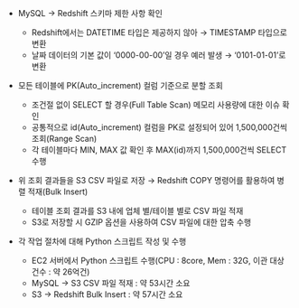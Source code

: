 
*  MySQL → Redshift 스키마 제한 사항 확인
    *  Redshift에서는 DATETIME 타입은 제공하지 않아 → TIMESTAMP 타입으로 변환
    *  날짜 데이터의 기본 값이 ‘0000-00-00’일 경우 예러 발생 → ‘0101-01-01’로 변환

* 모든 테이블에 PK(Auto_increment) 컬럼 기준으로 분할 조회
    * 조건절 없이 SELECT 할 경우(Full Table Scan) 메모리 사용량에 대한 이슈 확인
    *  공통적으로 id(Auto_increment) 컬럼을 PK로 설정되어 있어 1,500,000건씩 조회(Range Scan)
    *  각 테이블마다 MIN, MAX 값 확인 후 MAX(id)까지 1,500,000건씩 SELECT 수행
*  위 조회 결과들을 S3 CSV 파일로 저장 → Redshift COPY 명령어를 활용하여 병렬 적재(Bulk Insert)
    * 테이블 조회 결과를 S3 내에 업체 별/테이블 별로 CSV 파일 적재
    *  S3로 저장할 시 GZIP 옵션을 사용하여 CSV 파일에 대한 압축 수행

* 각 작업 절차에 대해 Python 스크립트 작성 및 수행
    * EC2 서버에서 Python 스크립트 수행(CPU : 8core, Mem : 32G, 이관 대상 건수 : 약 26억건)
    * MySQL → S3 CSV 파일 적재 : 약 53시간 소요
    * S3 → Redshift Bulk Insert : 약 57시간 소요
